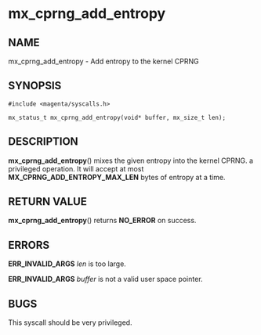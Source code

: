 # mx_cprng_add_entropy

## NAME

mx_cprng_add_entropy - Add entropy to the kernel CPRNG

## SYNOPSIS

```
#include <magenta/syscalls.h>

mx_status_t mx_cprng_add_entropy(void* buffer, mx_size_t len);
```

## DESCRIPTION

**mx_cprng_add_entropy**() mixes the given entropy into the kernel CPRNG.
a privileged operation.  It will accept at most **MX_CPRNG_ADD_ENTROPY_MAX_LEN**
bytes of entropy at a time.

## RETURN VALUE

**mx_cprng_add_entropy**() returns **NO_ERROR** on success.

## ERRORS

**ERR_INVALID_ARGS**  *len* is too large.

**ERR_INVALID_ARGS**  *buffer* is not a valid user space pointer.

## BUGS

This syscall should be very privileged.
